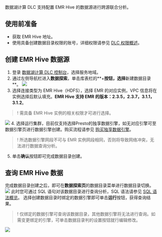 数据湖计算 DLC 支持配置 EMR Hive 的数据源进行跨源联合分析。
## 使用前准备
- 获取 EMR Hive 地址。
- 使用具备创建数据目录权限的账号，详细权限请参见 [DLC 权限概述](https://cloud.tencent.com/document/product/1342/61548)。

## 创建 EMR Hive 数据源
1. 登录 [数据湖计算 DLC 控制台](https://console.cloud.tencent.com/dlc)，选择服务地域。
2. 通过左侧导航栏进入**数据探索**，单击库表栏的**+**按钮，选择**新建数据目录**。
![](https://qcloudimg.tencent-cloud.cn/raw/228e5cad1a453d1a0767b0ae2eae4d5a.png)
3. 选择连接类型为 EMR Hive（HDFS），选择 EMR 的对应实例，VPC 信息将在实例选择后默认填充。**EMR Hive 支持 EMR 的版本：2.3.5，2.3.7，3.1.1，3.1.2**。
>! 需具备 EMR Hive 实例的相关权限才可进行选择。
>
![](https://qcloudimg.tencent-cloud.cn/raw/2f60675acb724481d42873f4c5b1e4bd.png)
4. 选择运行集群，目前仅支持选择Presto的独享数据引擎，如无对应引擎可至数据引擎页进行数据引擎创建。购买流程请参见 [购买独享数据引擎](https://cloud.tencent.com/document/product/1342/74056)。
>! 所选数据引擎网段不可与 EMR 实例网段相同，否则将导致网络冲突，无法进行数据查询分析。
5. 单击**确认**按钮即可完成数据目录创建。

## 查询 EMR Hive 数据
完成数据目录创建之后，即可在**数据探索页**的数据目录菜单进行数据目录切换。
![](https://qcloudimg.tencent-cloud.cn/raw/6d456e7699d726afbcb9e3ed0aeadace.png)
此时您可通过 SQL 语句对该数据目录进行查询分析，SQL 语法请参见 [SQL 语法概览](https://cloud.tencent.com/document/product/1342/73439)。
选择创建数据目录时绑定的数据引擎即可单击**运行**按钮，获得查询结果。
>! 仅绑定的数据引擎可查询该数据目录，其他数据引擎将无法进行查询。如需变更绑定的引擎，可单击数据目录判的设置按钮就行编辑修改。
>
![](https://qcloudimg.tencent-cloud.cn/raw/ed478f96670cbe9bfb8f7be040691f89.png)
